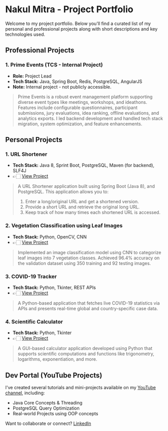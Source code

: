 # Nakul Mitra - Project Portfolio

Welcome to my project portfolio. Below you'll find a curated list of my personal and professional projects along with short descriptions and key technologies used.

## Professional Projects

### 1. Prime Events (TCS - Internal Project)
- **Role:** Project Lead
- **Tech Stack:** Java, Spring Boot, Redis, PostgreSQL, AngularJS
- **Note:** Internal project - not publicly accessible.
> Prime Events is a robust event management platform supporting diverse event types like meetings, workshops, and ideathons. Features include configurable questionnaires, participant submissions, jury evaluations, idea ranking, offline evaluations, and analytics exports. I led backend development and handled tech stack migration, system optimization, and feature enhancements.

## Personal Projects

### 1. URL Shortener
- **Tech Stack:** Java 8, Sprint Boot, PostgreSQL, Maven (for backend), SLF4J
- 👉🏻 [View Project](https://github.com/nakulmitra/url-shortner)
> A URL Shortener application built using Spring Boot (Java 8), and PostgreSQL.
>This application allows you to:
> 1. Enter a long/original URL and get a shortened version.
> 2. Provide a short URL and retrieve the original long URL.
> 3. Keep track of how many times each shortened URL is accessed.


### 2. Vegetation Classification using Leaf Images
- **Tech Stack:** Python, OpenCV, CNN
- 👉🏻 [View Project](https://github.com/nakulmitra/Vegetation-Classification-based-on-Leaf-Pattern)
> Implemented an image classification model using CNN to categorize leaf images into 7 vegetation classes. Achieved 96.4% accuracy on the validation dataset using 350 training and 92 testing images.


### 3. COVID-19 Tracker
- **Tech Stack:** Python, Tkinter, REST APIs
- 👉🏻 [View Project](https://github.com/nakulmitra/Covid-19-Tracker)
> A Python-based application that fetches live COVID-19 statistics via APIs and presents real-time global and country-specific case data.


### 4. Scientific Calculator
- **Tech Stack:** Python, Tkinter
- 👉🏻 [View Project](https://github.com/nakulmitra/Scientific-Calculator)
> A GUI-based calculator application developed using Python that supports scientific computations and functions like trigonometry, logarithms, exponentiation, and more.


## Dev Portal (YouTube Projects)
I've created several tutorials and mini-projects available on my [YouTube channel](https://www.youtube.com/@DevPortal2114), including:
- Java Core Concepts & Threading
- PostgreSQL Query Optimization
- Real-world Projects using OOP concepts

Want to collaborate or connect? [LinkedIn](https://www.linkedin.com/in/nakul-mitra-microservices-spring-boot-java-postgresql/)